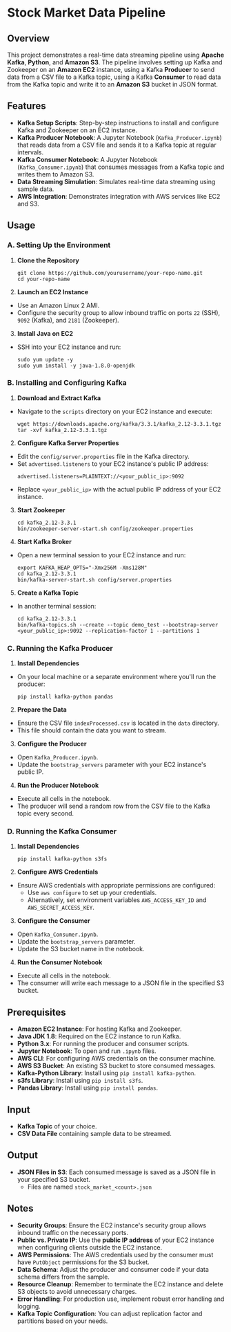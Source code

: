 # Stock Market Data Pipeline

## Overview
This project demonstrates a real-time data streaming pipeline using **Apache Kafka**, **Python**, and **Amazon S3**.
The pipeline involves setting up Kafka and Zookeeper on an **Amazon EC2** instance, using a Kafka **Producer** to send data from a CSV file to a Kafka topic, using a Kafka **Consumer** to read data from the Kafka topic and write it to an **Amazon S3** bucket in JSON format.

## Features
- **Kafka Setup Scripts**: Step-by-step instructions to install and configure Kafka and Zookeeper on an EC2 instance.
- **Kafka Producer Notebook**: A Jupyter Notebook (`Kafka_Producer.ipynb`) that reads data from a CSV file and sends it to a Kafka topic at regular intervals.
- **Kafka Consumer Notebook**: A Jupyter Notebook (`Kafka_Consumer.ipynb`) that consumes messages from a Kafka topic and writes them to Amazon S3.
- **Data Streaming Simulation**: Simulates real-time data streaming using sample data.
- **AWS Integration**: Demonstrates integration with AWS services like EC2 and S3.

## Usage
### A. Setting Up the Environment
1. **Clone the Repository**
    ```
    git clone https://github.com/yourusername/your-repo-name.git
    cd your-repo-name
    ```

2. **Launch an EC2 Instance**
- Use an Amazon Linux 2 AMI.
- Configure the security group to allow inbound traffic on ports `22` (SSH), `9092` (Kafka), and `2181` (Zookeeper).

3. **Install Java on EC2**
- SSH into your EC2 instance and run:
    ```
    sudo yum update -y
    sudo yum install -y java-1.8.0-openjdk
    ```

### B. Installing and Configuring Kafka
1. **Download and Extract Kafka**
- Navigate to the `scripts` directory on your EC2 instance and execute:
    ```
    wget https://downloads.apache.org/kafka/3.3.1/kafka_2.12-3.3.1.tgz
    tar -xvf kafka_2.12-3.3.1.tgz
    ```

2. **Configure Kafka Server Properties**
- Edit the `config/server.properties` file in the Kafka directory.
- Set `advertised.listeners` to your EC2 instance's public IP address:
    ```properties
    advertised.listeners=PLAINTEXT://<your_public_ip>:9092
    ```
- Replace `<your_public_ip>` with the actual public IP address of your EC2 instance.

3. **Start Zookeeper**
    ```
    cd kafka_2.12-3.3.1
    bin/zookeeper-server-start.sh config/zookeeper.properties
    ```

4. **Start Kafka Broker**
- Open a new terminal session to your EC2 instance and run:
    ```
    export KAFKA_HEAP_OPTS="-Xmx256M -Xms128M"
    cd kafka_2.12-3.3.1
    bin/kafka-server-start.sh config/server.properties
    ```

5. **Create a Kafka Topic**
- In another terminal session:
    ```
    cd kafka_2.12-3.3.1
    bin/kafka-topics.sh --create --topic demo_test --bootstrap-server <your_public_ip>:9092 --replication-factor 1 --partitions 1
    ```

### C. Running the Kafka Producer
1. **Install Dependencies**
- On your local machine or a separate environment where you'll run the producer:
    ```
    pip install kafka-python pandas
    ```

2. **Prepare the Data**
- Ensure the CSV file `indexProcessed.csv` is located in the `data` directory.
- This file should contain the data you want to stream.

3. **Configure the Producer**
- Open `Kafka_Producer.ipynb`.
- Update the `bootstrap_servers` parameter with your EC2 instance's public IP.

4. **Run the Producer Notebook**
- Execute all cells in the notebook.
- The producer will send a random row from the CSV file to the Kafka topic every second.

### D. Running the Kafka Consumer
1. **Install Dependencies**
    ```
    pip install kafka-python s3fs
    ```

2. **Configure AWS Credentials**
- Ensure AWS credentials with appropriate permissions are configured:
    - Use `aws configure` to set up your credentials.
    - Alternatively, set environment variables `AWS_ACCESS_KEY_ID` and `AWS_SECRET_ACCESS_KEY`.

3. **Configure the Consumer**
- Open `Kafka_Consumer.ipynb`.
- Update the `bootstrap_servers` parameter.
- Update the S3 bucket name in the notebook.

4. **Run the Consumer Notebook**
- Execute all cells in the notebook.
- The consumer will write each message to a JSON file in the specified S3 bucket.

## Prerequisites
- **Amazon EC2 Instance**: For hosting Kafka and Zookeeper.
- **Java JDK 1.8**: Required on the EC2 instance to run Kafka.
- **Python 3.x**: For running the producer and consumer scripts.
- **Jupyter Notebook**: To open and run `.ipynb` files.
- **AWS CLI**: For configuring AWS credentials on the consumer machine.
- **AWS S3 Bucket**: An existing S3 bucket to store consumed messages.
- **Kafka-Python Library**: Install using `pip install kafka-python`.
- **s3fs Library**: Install using `pip install s3fs`.
- **Pandas Library**: Install using `pip install pandas`.

## Input
- **Kafka Topic** of your choice.
- **CSV Data File** containing sample data to be streamed.

## Output
- **JSON Files in S3**: Each consumed message is saved as a JSON file in your specified S3 bucket.
    - Files are named `stock_market_<count>.json`

## Notes
- **Security Groups**: Ensure the EC2 instance's security group allows inbound traffic on the necessary ports.
- **Public vs. Private IP**: Use the **public IP address** of your EC2 instance when configuring clients outside the EC2 instance.
- **AWS Permissions**: The AWS credentials used by the consumer must have `PutObject` permissions for the S3 bucket.
- **Data Schema**: Adjust the producer and consumer code if your data schema differs from the sample.
- **Resource Cleanup**: Remember to terminate the EC2 instance and delete S3 objects to avoid unnecessary charges.
- **Error Handling**: For production use, implement robust error handling and logging.
- **Kafka Topic Configuration**: You can adjust replication factor and partitions based on your needs.